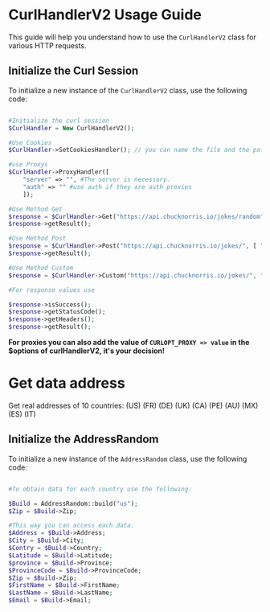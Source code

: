 
# CurlHandlerV2 Usage Guide

This guide will help you understand how to use the `CurlHandlerV2` class for various HTTP requests.

## Initialize the Curl Session

To initialize a new instance of the `CurlHandlerV2` class, use the following code:

```php

#Initialize the curl session
$CurlHandler = New CurlHandlerV2();

#Use Cookies 
$CurlHandler->SetCookiesHandler(); // you can name the file and the path

#use Proxys 
$CurlHandler->ProxyHandler([ 
    "server" => "", #The server is necessary. 
    "auth" => "" #use auth if they are auth proxies 
    ]);

#Use Method Get 
$response = $CurlHandler->Get("https://api.chucknorris.io/jokes/random"); #add $headers if necessary 
$response->getResult();

#Use Method Post 
$response = $CurlHandler->Post("https://api.chucknorris.io/jokes/", [ "header: value" ], "query=cat"); 
$response->getResult();

#Use Method Custom 
$response = $CurlHandler->Custom("https://api.chucknorris.io/jokes/", "GET");

#For response values ​​use

$response->isSuccess(); 
$response->getStatusCode(); 
$response->getHeaders(); 
$response->getResult();
```
**For proxies you can also add the value of `CURLOPT_PROXY => value` in the $options of curlHandlerV2, it's your decision!**

# Get data address

Get real addresses of 10 countries: (US) (FR) (DE) (UK) (CA) (PE) (AU) (MX) (ES) (IT)

## Initialize the AddressRandom

To initialize a new instance of the `AddressRandom` class, use the following code:

```php

#To obtain data for each country use the following:

$Build = AddressRandom::build("us");
$Zip = $Build->Zip;

#This way you can access each data: 
$Address = $Build->Address;
$City = $Build->City;
$Contry = $Build->Country;
$Latitude = $Build->Latitude;
$province = $Build->Province;
$ProvinceCode = $Build->ProvinceCode;
$Zip = $Build->Zip;
$FirstName = $Build->FirstName; 
$LastName = $Build->LastName;
$Email = $Build->Email;
```

